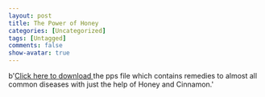 ```yaml
---
layout: post
title: The Power of Honey
categories: [Uncategorized]
tags: [Untagged]
comments: false
show-avatar: true
---
```


b'[Click here to download ](http://www.pragith.net/HoneyTherapy.pps)the pps file which contains remedies to almost all common diseases with just the help of Honey and Cinnamon.'